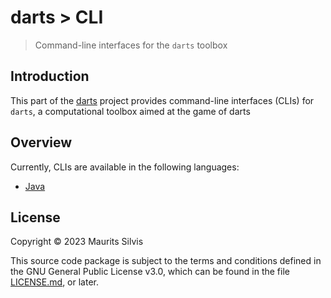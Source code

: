 # darts > CLI

> Command-line interfaces for the `darts` toolbox

## Introduction

This part of the [darts](https://github.com/mauritssilvis/darts) project provides command-line interfaces (CLIs) for `darts`, a computational toolbox aimed at the game of darts

## Overview

Currently, CLIs are available in the following languages:

- [Java](java-darts-cli)

## License

Copyright © 2023 Maurits Silvis

This source code package is subject to the terms and conditions defined in the GNU General Public License v3.0, which can be found in the file [LICENSE.md](../LICENSE.md), or later.
